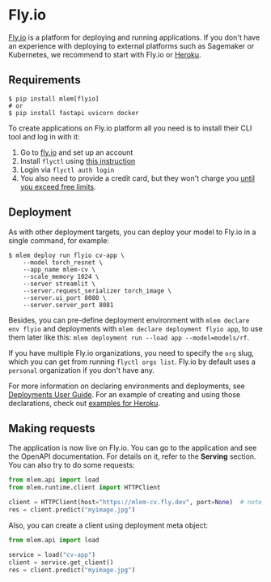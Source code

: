 # Fly.io

[Fly.io](http://fly.io) is a platform for deploying and running applications. If
you don't have an experience with deploying to external platforms such as
Sagemaker or Kubernetes, we recommend to start with Fly.io or
[Heroku](/doc/user-guide/deploying/heroku).

## Requirements

```cli
$ pip install mlem[flyio]
# or
$ pip install fastapi uvicorn docker
```

To create applications on Fly.io platform all you need is to install their CLI
tool and log in with it:

1. Go to [fly.io](http://fly.io) and set up an account
2. Install `flyctl` using
   [this instruction](https://fly.io/docs/hands-on/install-flyctl/)
3. Login via `flyctl auth login`
4. You also need to provide a credit card, but they won't charge you
   [until you exceed free limits](https://fly.io/docs/about/pricing/#how-it-works).

## Deployment

As with other deployment targets, you can deploy your model to Fly.io in a
single command, for example:

```cli
$ mlem deploy run flyio cv-app \
    --model torch_resnet \
    --app_name mlem-cv \
    --scale_memory 1024 \
    --server streamlit \
    --server.request_serializer torch_image \
    --server.ui_port 8080 \
    --server.server_port 8081
```

Besides, you can pre-define deployment environment with `mlem declare env flyio`
and deployments with `mlem declare deployment flyio app`, to use them later like
this: `mlem deployment run --load app --model=models/rf`.

If you have multiple Fly.io organizations, you need to specify the `org` slug,
which you can get from running `flyctl orgs list`. Fly.io by default uses a `personal` organization if you don't have any.

For more information on declaring environments and deployments, see
[Deployments User Guide](/doc/user-guide/deploying/). For an example of creating
and using those declarations, check out
[examples for Heroku](/doc/user-guide/deploying/heroku/).

## Making requests

The application is now live on Fly.io. You can go to the application and see the
OpenAPI documentation. For details on it, refer to the **Serving** section. You
can also try to do some requests:

```py
from mlem.api import load
from mlem.runtime.client import HTTPClient

client = HTTPClient(host="https://mlem-cv.fly.dev", port=None)  # note port=None
res = client.predict("myimage.jpg")
```

Also, you can create a client using deployment meta object:

```py
from mlem.api import load

service = load("cv-app")
client = service.get_client()
res = client.predict("myimage.jpg")
```
